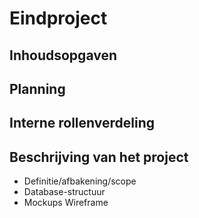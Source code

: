 # Eindproject

## Inhoudsopgaven

## Planning
## Interne rollenverdeling
## Beschrijving van het project

  * Definitie/afbakening/scope
  * Database-structuur
  * Mockups Wireframe
